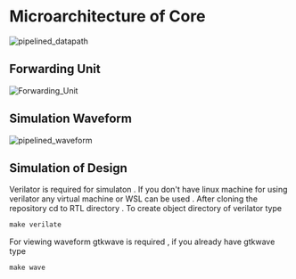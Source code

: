 # Microarchitecture of Core
![pipelined_datapath](https://github.com/Mujtabadar537/RISCV_Pipelined_Core/assets/111755551/e39d493c-b01a-4320-8567-a0c5e3f54d1d)  

## Forwarding Unit 
![Forwarding_Unit](https://github.com/Mujtabadar537/RISCV_Pipelined_Core/assets/111755551/3995edf1-fbe3-4c6d-a3b1-1b2d1bb77f19)

## Simulation Waveform
![pipelined_waveform](https://github.com/Mujtabadar537/RISCV_Pipelined_Core/assets/111755551/a278f987-60ad-4333-9ac2-7b3c15579af7) 

## Simulation of Design
Verilator is required for simulaton . If you don't have linux machine  for using verilator any virtual machine or WSL can be used . After cloning the repository cd to RTL directory .
To create object directory of verilator type
```python
make verilate
```
For viewing waveform gtkwave is required , if you already have gtkwave type
```python
make wave
```
